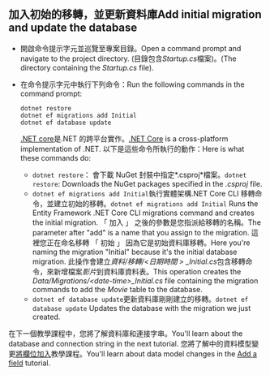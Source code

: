 ## <a name="add-initial-migration-and-update-the-database"></a><span data-ttu-id="e0fec-101">加入初始的移轉，並更新資料庫</span><span class="sxs-lookup"><span data-stu-id="e0fec-101">Add initial migration and update the database</span></span>

* <span data-ttu-id="e0fec-102">開啟命令提示字元並巡覽至專案目錄。</span><span class="sxs-lookup"><span data-stu-id="e0fec-102">Open a command prompt and navigate to the project directory.</span></span> <span data-ttu-id="e0fec-103">(目錄包含*Startup.cs*檔案)。</span><span class="sxs-lookup"><span data-stu-id="e0fec-103">(The directory containing the *Startup.cs* file).</span></span>

* <span data-ttu-id="e0fec-104">在命令提示字元中執行下列命令：</span><span class="sxs-lookup"><span data-stu-id="e0fec-104">Run the following commands in the command prompt:</span></span>

  ```console
  dotnet restore
  dotnet ef migrations add Initial
  dotnet ef database update
  ```
  
  <span data-ttu-id="e0fec-105">[.NET core](https://docs.microsoft.com/dotnet/core/tools/index)是.NET 的跨平台實作。</span><span class="sxs-lookup"><span data-stu-id="e0fec-105">[.NET Core](https://docs.microsoft.com/dotnet/core/tools/index) is a cross-platform implementation of .NET.</span></span> <span data-ttu-id="e0fec-106">以下是這些命令所執行的動作：</span><span class="sxs-lookup"><span data-stu-id="e0fec-106">Here is what these commands do:</span></span>

  * <span data-ttu-id="e0fec-107">`dotnet restore`： 會下載 NuGet 封裝中指定*.csproj*檔案。</span><span class="sxs-lookup"><span data-stu-id="e0fec-107">`dotnet restore`: Downloads the NuGet packages specified in the *.csproj* file.</span></span>
  * <span data-ttu-id="e0fec-108">`dotnet ef migrations add Initial`執行實體架構.NET Core CLI 移轉命令，並建立初始的移轉。</span><span class="sxs-lookup"><span data-stu-id="e0fec-108">`dotnet ef migrations add Initial` Runs the Entity Framework .NET Core CLI migrations command and creates the initial migration.</span></span> <span data-ttu-id="e0fec-109">「 加入 」 之後的參數是您指派給移轉的名稱。</span><span class="sxs-lookup"><span data-stu-id="e0fec-109">The parameter after "add" is a name that you assign to the migration.</span></span> <span data-ttu-id="e0fec-110">這裡您正在命名移轉 「 初始 」 因為它是初始資料庫移轉。</span><span class="sxs-lookup"><span data-stu-id="e0fec-110">Here you're naming the migration "Initial" because it's the initial database migration.</span></span> <span data-ttu-id="e0fec-111">此操作會建立*資料/移轉/\<日期時間 > _Initial.cs*包含移轉命令，來新增檔案*影片*到資料庫資料表。</span><span class="sxs-lookup"><span data-stu-id="e0fec-111">This operation creates the *Data/Migrations/\<date-time>_Initial.cs* file containing the migration commands to add the *Movie* table to the database.</span></span>
  * <span data-ttu-id="e0fec-112">`dotnet ef database update`更新資料庫剛剛建立的移轉。</span><span class="sxs-lookup"><span data-stu-id="e0fec-112">`dotnet ef database update`  Updates the database with the migration we just created.</span></span>

<span data-ttu-id="e0fec-113">在下一個教學課程中，您將了解資料庫和連接字串。</span><span class="sxs-lookup"><span data-stu-id="e0fec-113">You'll learn about the database and connection string in the next tutorial.</span></span> <span data-ttu-id="e0fec-114">您將了解中的資料模型變更[將欄位加入](xref:tutorials/first-mvc-app/new-field)教學課程。</span><span class="sxs-lookup"><span data-stu-id="e0fec-114">You'll learn about data model changes in the [Add a field](xref:tutorials/first-mvc-app/new-field) tutorial.</span></span>
